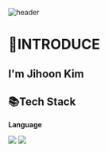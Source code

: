 ![header](https://capsule-render.vercel.app/api?type=slice)
# 👀INTRODUCE

## I'm Jihoon Kim 

## 📚Tech Stack

**Language**

<img src="https://img.shields.io/badge/c-%23A8B9CC?style=for-the-badge&logo=c&logoColor=white">
<img src="https://img.shields.io/badge/c++-00599C?style=flat-square&logo=c%2B%2B&logoColor=white"/>

